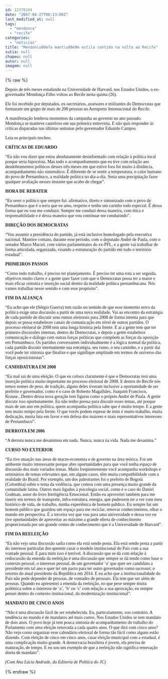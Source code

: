 ```yaml
---
id: 12378144
date: "2007-04-27T00:13:00Z"
last_modified_at: null
tags:
  - "mendonca"
  - "recife"
categories:
  - "noticias"
title: "Mendon\u00e7a mant\u00e9m estilo contido na volta ao Recife"
sutia: null
chapeu: null
autor: null
imagem: null
---
```

{% raw %}
<p><P><FONT face=Verdana>Depois de três meses estudando na Universidade de Harvard, nos Estados Unidos, o ex-governador Mendonça Filho voltou ao Recife nesta quinta (26). </FONT></P></p>
<p><P><FONT face=Verdana>Ele foi recebido por deputados, ex-secretários, assesores e militantes do Democratas que formaram um grupo de mais de 200 pessoas no Aeroporto Internacional do Recife. </FONT></P></p>
<p><P><FONT face=Verdana>A&nbsp;manifestação lembrou momentos da campanha ao governo no ano passado. Mendonça&nbsp;se manteve cauteloso em sua primeira entrevista. E não quis responder às críticas disparadas nas últimas semanas pelo governador Eduardo Campos.</FONT></P></p>
<p><P><FONT face=Verdana>Leia os principais trechos.</FONT></P></p>
<p><P><STRONG><FONT face=Verdana>CRÍTICAS DE EDUARDO</FONT></STRONG></P></p>
<p><P><FONT face=Verdana>“Eu não vou dizer que estou absolutamente desinformado com relação à política local porque seria hipocrisia. Mas todo o acompanhamento que eu tive com relação aos desdobramentos políticos desses três meses em que estive fora foi muito à distância, acompanhamento não sistemático. É diferente de se sentir a temperatura, o calor humano do povo de Pernambuco, a realidade política no dia-a-dia. Seria uma precipitação fazer qualquer avaliação nesses instante que acabo de chegar”.</FONT></P></p>
<p><P><STRONG><FONT face=Verdana>HORA DE REBATER</FONT></STRONG></P></p>
<p><P><FONT face=Verdana>“Eu serei o político que sempre fui: afirmativo, direto e sintonizado com o povo de Pernambuco que é a terra que eu amo, respeito e tenho um carinho todo especial. É dessa forma que eu vou me conduzir. Sempre me conduzi dessa maneira, com ética e responsabilidade e é dessa maneira que vou continuar me conduzindo”. </FONT></P></p>
<p><P><STRONG><FONT face=Verdana>DIREÇÃO DOS DEMOCRATAS</FONT></STRONG></P></p>
<p><P><FONT face=Verdana>“Vou assumir a presidência do partido, já está inclusive homologado pela executiva nacional. Mantive contato, durante esse período, com o deputado André de Paula, com o senador Marco Maciel, com vários parlamentares do ex-PFL, e a gente vai trabalhar de forma articulada, organizada, visando a estruturação do partido em todo o território estadual”.</FONT></P></p>
<p><P><STRONG><FONT face=Verdana>PRIMEIROS PASSOS</FONT></STRONG></P></p>
<p><P><FONT face=Verdana>“Como todo trabalho, é preciso ter planejamento. É preciso ter uma rota a ser seguida, objetivos muito claros e a gente quer fazer com que o Democratas possa ter a maior e mais eficaz sintonia e inserção social dentro da realidade política pernambucana. Nós vamos trabalhar nesse sentido e com esse propósito”.</FONT></P></p>
<p><P><STRONG><FONT face=Verdana>FIM DA ALIANÇA</FONT></STRONG></P></p>
<p><P><FONT face=Verdana>“Eu acho que ele (Sérgio Guerra) tem razão&nbsp;no sentido de que esse momento novo da política exige uma discussão a partir de uma nova realidade. Vai ao encontro da estratégia de cada partido de discutir seus rumos eleitorais para 2008 de forma interna para que depois se possa estabelecer canais de comunicação em nível de outros partidos. O processo eleitoral de 2008 tem uma longa história pela frente. E aí a gente tem que ter primeiro discussões internas, dentro do Democratas, e depois a gente estabelece comunicação e diálogo com outras forças políticas que compõem as forças da oposição em Pernambuco. Os partidos conversarem individualmente é a lógica normal da política, cada partido discutir internamente sua estratégia, seu rumo, o seu caminho, e a partir daí você pode ter sintonia que finalize e que signifique amplitude em termos de universo das forças oposicionistas”.</FONT></P></p>
<p><P><STRONG><FONT face=Verdana>CANDIDATURA EM 2008</FONT></STRONG></P></p>
<p><P><FONT face=Verdana>“Eu mal saí de uma eleição. O que eu coloco claramente é que o Democratas terá uma inserção política muito importante no processo eleitoral de 2008. E dentro do Recife nós temos nomes de peso, de tradição, alguns deles tiveram inclusive a oportunidade de ser prefeito e governador, como é o caso de Roberto Magalhães, Joaquim Francisco, Krause...Dentro dessa nova geração tem figuras como o próprio André de Paula. A gente discute isso oportunamente. Eu não tenho pressa para discutir esses temas, até porque mais de um ano em política, quem acompanha política sabe que é muito tempo. E a gente tem muito tempo pela frente. O que vocês podem esperar de mim é muito trabalho, muita dedicação, muita luta em favor e em defesa dos maiores e mais representativos interesses de Pernambuco”.</FONT></P></p>
<p><P><STRONG><FONT face=Verdana>DERROTA EM 2006</FONT></STRONG></P></p>
<p><P><FONT face=Verdana>“A derrota nunca me desanimou em nada. Nunca, nunca na vida. Nada me desanima.”</FONT></P></p>
<p><P><STRONG><FONT face=Verdana>CURSO NO EXTERIOR</FONT></STRONG></P></p>
<p><P><FONT face=Verdana>“Eu tive atuação nas áreas de macro-economia e de governo na área teórica. Foi um ambiente muito interessante porque abre oportunidades para que você tenha espaço de discussão dos mais variados temas. Muito freqüentemente você acompanha workshops e seminários de temas relevantes que, em alguns casos, têm muita compatibilidade com a realidade do Brasil. Por exemplo, um dos palestrantes foi o prefeito de Bogotá (Colombia) sobre o tema da violência, que contou com uma presença muito grande da comunidade latina. Outros&nbsp;mais ligados à psicologia social, como é o caso do Daniel Godman, autor do livro Inteligência Emocional. Então eu aproveitei também para me inserir em termos de transporte, infra-estrutura, energia, que pudessem ter a ver com meu histórico de vida, de trabalho, minha experiênica de homem público. Eu sempre fui um homem público que guardou um espaço para me reciclar, renovar conhecimentos, olhar o mundo em perspectiva. É a terceira vez que vou para uma universidade e dessa vez eu tive oportunidades de aproveitar ao máximo a grande oferta de conhecimento proporcionada por um grande centro de conhecimento que é a Universidade de Harvard”.</FONT></P></p>
<p><P><STRONG><FONT face=Verdana>FIM DA REELEIÇÃO</FONT></STRONG></P></p>
<p><P><FONT face=Verdana>“Eu não vejo uma discussão sadia como ela está sendo posta. Ela está sendo posta a partir do interesse particular dos querem casar o modelo institucional do País com a sua vontade pessoal. E para mim isso é terrível. A discussão que se dá com relação à rediscussão da emenda da reeleição é uma discussão que sempre se dá tendo como base o contexto pessoal, o interesse pessoal, de um governador ‘a’ que quer ser candidato a presidente em tal ano e quer ter um pacto para ter outro governador como sucessor; o retorno do atual presidente da República em 2014. E&nbsp;eu acho que a institucionalidade do País não pode depender de pessoas, de vontades de pessoais. Ela tem que ser além de pessoas. Quando eu apresentei a emenda da reeleição, no que pese sempre muita polêmica sobre o interesse de ‘a’, ‘b’ ou ‘c’ com relação a sua aprovação, eu sempre pensei dentro do contexto institucional, da modernização institucional”.</FONT></P></p>
<p><P><STRONG><FONT face=Verdana>MANDATO DE CINCO ANOS</FONT></STRONG></P></p>
<p><P><FONT face=Verdana>“Não é uma discussão fácil de ser estabelecida. Eu, particulamente, sou contrário. A tendência no mundo é de mandatos até mais curtos. Nos Estados Unidos se tem mandato de dois anos.&nbsp;O povo hoje já tem pouca sintonia de acompanhamento do trabalho do Parlamento com uma eleição renovada a cada quatro anos. O&nbsp;que dirá com cinco anos? Não vejo como organizar esse calendário eleitoral de forma tão fácil como alguns estão dizendo. Com eleição de cinco em cinco anos, casar eleição municipal com a estadual, é uma complicação muito grande. A democracia brasileira é jovem, ela precisa de maturação, de tempo. E eu sou um exemplo de que a reeleição não significa renovação direta de mandato”.</FONT></P></p>
<p><P><FONT face=Verdana><EM>(Com Ana Lúcia Andrade, da Editoria de Política do JC)</EM></FONT></P> </p>
{% endraw %}